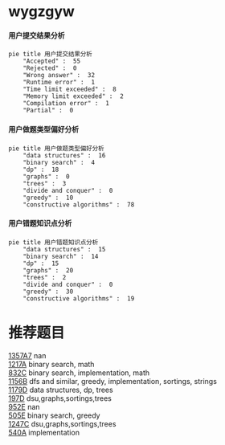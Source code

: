 # wygzgyw

<!-- tabs:start -->



#### **用户提交结果分析**

```mermaid
pie title 用户提交结果分析
    "Accepted" :  55
    "Rejected" :  0
    "Wrong answer" :  32
    "Runtime error" :  1
    "Time limit exceeded" :  8
    "Memory limit exceeded" :  2
    "Compilation error" :  1
    "Partial" :  0
```

#### **用户做题类型偏好分析**

```mermaid
pie title 用户做题类型偏好分析
    "data structures" :  16
    "binary search" :  4
    "dp" :  18
    "graphs" :  0
    "trees" :  3
    "divide and conquer" :  0
    "greedy" :  10
    "constructive algorithms" :  78
```
#### **用户错题知识点分析**

```mermaid
pie title 用户错题知识点分析
    "data structures" :  15
    "binary search" :  14
    "dp" :  15
    "graphs" :  20
    "trees" :  2
    "divide and conquer" :  0
    "greedy" :  30
    "constructive algorithms" :  19
```



<!-- tabs:end -->
# 推荐题目
[1357A7](https://codeforces.com/contest/1357A/problem/7)		nan		  
[1217A](https://codeforces.com/contest/1217/problem/A)		binary search,
                        math		  
[832C](https://codeforces.com/contest/832/problem/C)		binary search,
                        implementation,
                        math		  
[1156B](https://codeforces.com/contest/1156/problem/B)		dfs and similar,
                        greedy,
                        implementation,
                        sortings,
                        strings		  
[1179D](https://codeforces.com/contest/1179/problem/D)		data structures,
                        dp,
                        trees		  
[197D](https://codeforces.com/contest/197/problem/D)		dsu,graphs,sortings,trees		  
[952E](https://codeforces.com/contest/952/problem/E)		nan		  
[505E](https://codeforces.com/contest/505/problem/E)		binary search,
                        greedy		  
[1247C](https://codeforces.com/contest/1247/problem/C)		dsu,graphs,sortings,trees		  
[540A](https://codeforces.com/contest/540/problem/A)		implementation		  
